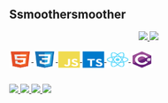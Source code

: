 ## Ssmoothersmoother

<div align="center">
  <a href="https://github.com/Ssmoothsmoother">
  <img 
    height="180em" 
    src="https://github-readme-stats.vercel.app/api?username=Ssmoothsmoother&show_icons=true&theme=dark&include_all_commits=true&count_private=true"
  />
  <img
    height="180em" 
    src="https://github-readme-stats.vercel.app/api/top-langs/?username=Ssmoothsmoother&layout=compact&langs_count=7&theme=dark"
  />
</div>
  
<div style="display: inline_block"><br>
    <img 
    align="center" 
    alt="Smooth-HTML" 
    height="30" 
    width="40" 
    src="https://raw.githubusercontent.com/devicons/devicon/master/icons/html5/html5-original.svg"
  >
  <img 
    align="center"
    alt="Smooth-CSS" 
    height="30" 
    width="40" 
    src="https://raw.githubusercontent.com/devicons/devicon/master/icons/css3/css3-original.svg"
  >
  <img 
    align="center" 
    alt="Rafa-Js" 
    height="30" 
    width="40" 
    src="https://raw.githubusercontent.com/devicons/devicon/master/icons/javascript/javascript-plain.svg"
  >
  <img 
    align="center" 
    alt="Smooth-Ts" 
    height="30" 
    width="40" 
    src="https://raw.githubusercontent.com/devicons/devicon/master/icons/typescript/typescript-plain.svg"
  >
  <img 
    align="center" 
    alt="Smooth-React" 
    height="30" 
    width="40" 
    src="https://raw.githubusercontent.com/devicons/devicon/master/icons/react/react-original.svg"
  >
  <img 
    align="center" 
    alt="Smooth-Csharp" 
    height="30" 
    width="40" 
    src="https://raw.githubusercontent.com/devicons/devicon/master/icons/csharp/csharp-original.svg"
  >
  
</div>
  
##
  
<div>
  <a href="https://www.youtube.com/channel/UCHlhoQOTeIP73Vscln5XYZg" target="_blank">
    <img 
      src="https://img.shields.io/badge/YouTube-FF0000?style=for-the-badge&logo=youtube&logoColor=white" 
      target="_blank"
    >
  </a>
  <a href="https://www.instagram.com/ssmoothsmoother/" target="_blank">
    <img 
      src="https://img.shields.io/badge/-Instagram-%23E4405F?style=for-the-badge&logo=instagram&logoColor=white" 
      target="_blank"
    >
  </a>
 	<a href="https://www.twitch.tv/ssmoothsmoother" target="_blank">
    <img 
      src="https://img.shields.io/badge/Twitch-9146FF?style=for-the-badge&logo=twitch&logoColor=white" 
      target="_blank"
    >
  </a>
  <a href="https://discord.com/" target="_blank">
    <img 
      src="https://img.shields.io/badge/Discord-7289DA?style=for-the-badge&logo=discord&logoColor=white" 
      target="_blank"
    >
  </a> 
</div>
